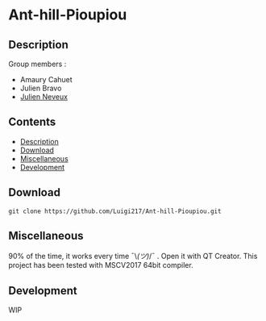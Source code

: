 # Ant-hill-Pioupiou
## Description

Group members :
 - Amaury Cahuet
 - Julien Bravo
 - [Julien Neveux](@Luigi217)


## Contents

- [Description](#description)
- [Download](#download)
- [Miscellaneous](#miscellaneous)
- [Development](#development)


## Download
```
git clone https://github.com/Luigi217/Ant-hill-Pioupiou.git
```

## Miscellaneous

90% of the time, it works every time ¯\\_(ツ)_/¯ . 
Open it with QT Creator.
This project has been tested with MSCV2017 64bit compiler.

## Development

WIP



